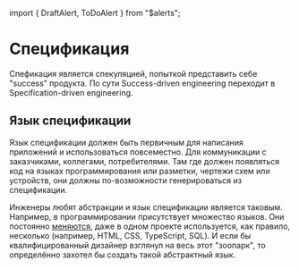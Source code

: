 import { DraftAlert, ToDoAlert } from "$alerts";

# Спецификация

Спефикация является спекуляцией, попыткой представить себе "success" продукта. По сути Success-driven engineering переходит в Specification-driven engineering.

## Язык спецификации

Язык спецификации должен быть первичным для написания приложений и использоваться повсеместно. Для коммуникации с заказчиками, коллегами, потребителями. Там где должен появляться код на языках программирования или разметки, чертежи схем или устройств, они должны по-возможности генерироваться из спецификации.

Инженеры любят абстракции и язык спецификации является таковым. Например, в программировании присутствует множество языков. Они постоянно [меняются](changes), даже в одном проекте используется, как правило, несколько (например, HTML, CSS, TypeScript, SQL). И если бы квалифицированный дизайнер взглянул на весь этот "зоопарк", то определённо захотел бы создать такой абстрактный язык.
